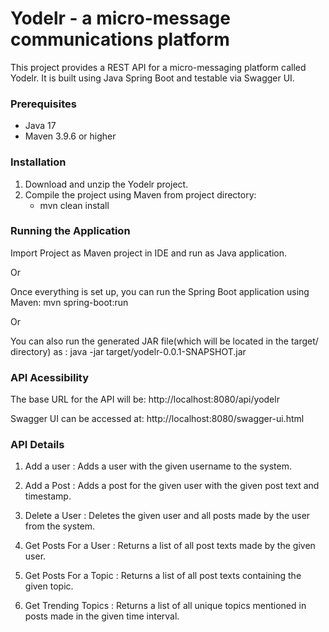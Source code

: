 # Yodelr - a micro-message communications platform

This project provides a REST API for a micro-messaging platform called Yodelr. It is built using Java Spring Boot and testable via Swagger UI. 

### Prerequisites

- Java 17
- Maven 3.9.6 or higher

### Installation

1. Download and unzip the Yodelr project.
2. Compile the project using Maven from project directory:
	- mvn clean install
	
### Running the Application
Import Project as Maven project in IDE and run as Java application.

Or

Once everything is set up, you can run the Spring Boot application using Maven: mvn spring-boot:run
	
Or

You can also run the generated JAR file(which will be located in the target/ directory) as :
java -jar target/yodelr-0.0.1-SNAPSHOT.jar

### API Acessibility
 The base URL for the API will be: http://localhost:8080/api/yodelr

 Swagger UI can be accessed at: http://localhost:8080/swagger-ui.html
 
### API Details

1. Add a user : Adds a user with the given username to the system.

2. Add a Post : Adds a post for the given user with the given post text and timestamp. 

3. Delete a User : Deletes the given user and all posts made by the user from the system.

4. Get Posts For a User : Returns a list of all post texts made by the given user.

5. Get Posts For a Topic : Returns a list of all post texts containing the given topic.

6. Get Trending Topics : Returns a list of all unique topics mentioned in posts made in the given time interval.

